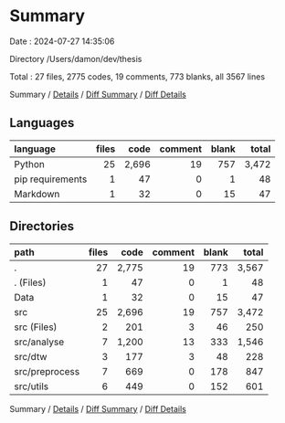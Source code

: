 # Summary

Date : 2024-07-27 14:35:06

Directory /Users/damon/dev/thesis

Total : 27 files,  2775 codes, 19 comments, 773 blanks, all 3567 lines

Summary / [Details](details.md) / [Diff Summary](diff.md) / [Diff Details](diff-details.md)

## Languages
| language | files | code | comment | blank | total |
| :--- | ---: | ---: | ---: | ---: | ---: |
| Python | 25 | 2,696 | 19 | 757 | 3,472 |
| pip requirements | 1 | 47 | 0 | 1 | 48 |
| Markdown | 1 | 32 | 0 | 15 | 47 |

## Directories
| path | files | code | comment | blank | total |
| :--- | ---: | ---: | ---: | ---: | ---: |
| . | 27 | 2,775 | 19 | 773 | 3,567 |
| . (Files) | 1 | 47 | 0 | 1 | 48 |
| Data | 1 | 32 | 0 | 15 | 47 |
| src | 25 | 2,696 | 19 | 757 | 3,472 |
| src (Files) | 2 | 201 | 3 | 46 | 250 |
| src/analyse | 7 | 1,200 | 13 | 333 | 1,546 |
| src/dtw | 3 | 177 | 3 | 48 | 228 |
| src/preprocess | 7 | 669 | 0 | 178 | 847 |
| src/utils | 6 | 449 | 0 | 152 | 601 |

Summary / [Details](details.md) / [Diff Summary](diff.md) / [Diff Details](diff-details.md)